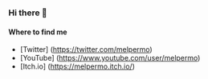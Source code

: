 ### Hi there 👋

<!--
**Melpermo/Melpermo** is a ✨ _special_ ✨ repository because its `README.md` (this file) appears on your GitHub profile.

Here are some ideas to get you started:

- 🔭 I’m currently working on ...
- 🌱 I’m currently learning ...
- 👯 I’m looking to collaborate on ...
- 🤔 I’m looking for help with ...
- 💬 Ask me about ...
- 📫 How to reach me: ...
- 😄 Pronouns: ...
- ⚡ Fun fact: ...
-->

#### Where to find me

- [Twitter] (https://twitter.com/melpermo)
- [YouTube] (https://www.youtube.com/user/melpermo)
- [Itch.io] (https://melpermo.itch.io/)
